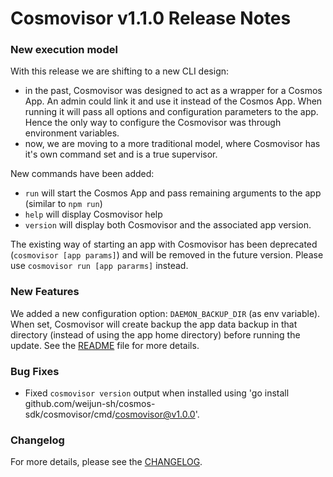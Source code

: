 # Cosmovisor v1.1.0 Release Notes

### New execution model

With this release we are shifting to a new CLI design: 

* in the past, Cosmovisor was designed to act as a wrapper for a Cosmos App. An admin could link it and use it instead of the Cosmos App. When running it will pass all options and configuration  parameters to the app. Hence the only way to configure the Cosmovisor was through environment variables.
* now, we are moving to a more traditional model, where Cosmovisor has it's own command set and is a true supervisor.

New commands have been added:

* `run` will start the Cosmos App and pass remaining arguments to the app (similar to `npm run`)
* `help` will display Cosmovisor help
* `version` will display both Cosmovisor and the associated app version.

The existing way of starting an app with Cosmovisor has been deprecated (`cosmovisor [app params]`) and will be removed in the future version. Please use `cosmovisor run [app pararms]`  instead.

### New Features

We added a new configuration option: `DAEMON_BACKUP_DIR` (as env variable). When set, Cosmovisor will create backup the app data backup in that directory (instead of using the app home directory) before running the update. See the [README](https://github.com/weijun-sh/cosmos-sdk/blob/master/cosmovisor/README.md#command-line-arguments-and-environment-variables) file for more details.

### Bug Fixes

* Fixed `cosmovisor version` output when installed using 'go install github.com/weijun-sh/cosmos-sdk/cosmovisor/cmd/cosmovisor@v1.0.0'.

### Changelog

For more details, please see the [CHANGELOG](https://github.com/weijun-sh/cosmos-sdk/blob/cosmovisor/v1.1.0/cosmovisor/CHANGELOG.md).

